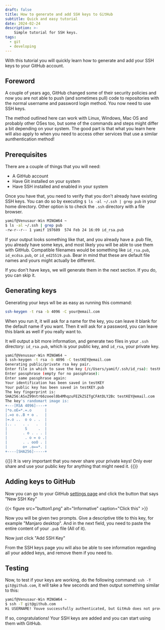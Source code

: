```yaml
---
draft: false
title: How to generate and add SSH keys to GitHub
subtitle: Quick and easy tutorial
date: 2024-02-24
description: >-
    Simple tutorial for SSH keys.
tags:
  - git
  - developing
---
```


With this tutorial you will quickly learn how to generate and add your SSH keys to your GitHub account. 
<!--more-->

## Foreword

A couple of years ago, GitHub changed some of their security policies and now you are not able to push (and sometimes pull) code to repositories with the normal username and password login method. You now need to use SSH keys.  

The method outlined here can work with Linux, Windows, Mac OS and probably other OSes too, but some of the commands and steps might differ a bit depending on your system. The good part is that what you learn here will also apply to when you need to access other services that use a similar aunthentication method!

## Prerequisites

There are a couple of things that you will need:

- A GitHub account
- Have Git installed on your system
- Have SSH installed and enabled in your system

Once you have that, you need to verify that you don't already have existing SSH keys. You can do so by executing `$ ls -al ~/.ssh | grep pub` in your home directory. Other option is to check the `.ssh` directory with a file browser.

```bash
yamif@Venusaur-Win MINGW64 ~
$ ls -al ~/.ssh | grep pub
-rw-r--r-- 1 yamif 197609  574 Feb 24 16:09 id_rsa.pub
```

If your output looks something like that, and you already have a .pub file, you already have some keys, and most likely you will be able to use them with GitHub. Compatible filenames would be something like `id_rsa.pub`, `id_ecdsa.pub`, or `id_ed25519.pub`. Bear in mind that these are default file names and yours might actually be different.

If you don't have keys, we will generate them in the next section. If you do, you can skip it.

## Generating keys

Generating your keys wll be as easy as running this command:

```bash
ssh-keygen -t rsa -b 4096 -C your@email.com
```
When you run it, it will ask for a name for the key, you can leave it blank for the default name if you want. Then it will ask for a password, you can leave this blank as well if you really want to.

It will output a bit more information, and generate two files in your `.ssh` directory: `id_rsa.pub`, which is your public key, and `id_rsa`, your private key.

```bash
yamif@Venusaur-Win MINGW64 ~
$ ssh-keygen -t rsa -b 4096 -C testKEY@email.com
Generating public/private rsa key pair.
Enter file in which to save the key (/c/Users/yamif/.ssh/id_rsa): testKEY
Enter passphrase (empty for no passphrase):
Enter same passphrase again:
Your identification has been saved in testKEY
Your public key has been saved in testKEY.pub
The key fingerprint is:
SHA256:ASxZ99ntr66zoeel0b4MhqzuFEZkZSITgCFAtDLY2Bc testKEY@email.com
The key's randomart image is:
+---[RSA 4096]----+
|*o.oE=*.=.o      |
|.=o o..B + o .   |
|=.o ..  o o . .  |
|.. .   . .   .   |
|        S     .  |
|       . o . . . |
|        . o = o .|
|       . . ooO . |
|       o+ .o==*. |
+----[SHA256]-----+
```

{{<admonition title="WARNING" bg-color="#ef2f27">}}
It is very important that you never share your private keys!
Only ever share and use your public key for anything that might need it.
{{</admonition>}}

## Adding keys to GitHub

Now you can go to your GitHub [settings page](https://github.com/settings/keys) and click the button that says "New SSH Key" 

{{< figure src="button1.png" alt="Informative" caption="Click this" >}}

Now you will be given two prompts. Give a descriptive title to this key, for example "Manjaro desktop". And in the next field, you need to paste the entire content of your `.pub` file (All of it).

Now just click "Add SSH Key"

From the SSH keys page you will also be able to see information regarding all your added keys, and remove them if you need to.

## Testing

Now, to test if your keys are working, do the following command: `ssh -T git@github.com`, it will take a few seconds and then output something similar to this: 
```bash
yamif@Venusaur-Win MINGW64 ~
$ ssh -T git@github.com
Hi USERNAME! Youve successfully authenticated, but GitHub does not provide shell access.
```
If so, congratulations! Your SSH keys are added and you can start using them with GitHub.
